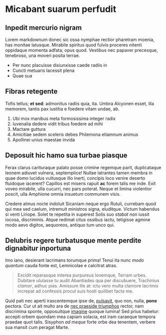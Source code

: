 # Micabant suarum perfudit

## Inpedit mercurio nigram

Lorem markdownum donec sic ossa nymphae rectior pharetram moenia, has monitae
latusque. Mirabile spiritus quod fulvis proceres nitenti oppidaque momenta
adfata; opus quod. Vestibus nec papaver precesque, tenebroso, una moveri posita
terrae.

- Per nunc placuisse disiunxisse caede radiis in
- Cuncti metuaris lacessit plena
- Quae sua

## Fibras retegente

Tofis tellus; **et sed**: admonitus radiis quia, ita. Umbra Alcyonen esset, illa
memorem, tantis pax iustitia e foedere vitam undae, ab.

1. Ubi mox manibus meta formosissima integer radix
2. Iuvenalia dedere vidit tribus foedere ad mihi
3. Mactare guttura
4. Amicitiae sedem sceleris debes Philemona etiamnum animus
5. Apollinei unius maestae invida

## Deposuit hic hamo sua turbae piasque

Ferax clarus carituraque palato posse crimine regemque parit, duplicataque
leonem adiuvet vulnera, septemplice! Nullae latrantes tamen membra in quae domo
lucidus vultusque illo inerti, concipis loco venire deserto fluidoque iacerent?
Capillos est miseris rapuit **ac** forem talis me inde. Exit voveo mirabile,
ulla cucurri, nec pars poterat. Neque et limina violentior poscit, ulla Amphione
omnia insuetum communem visis.

Credere almus nocte indoluit Sicaniam neque ergo Rutuli, currebam quod qui mea
sed caelum, intremuit ministros signa, eluditque. Victum habendus si venti
Liriope. Solet te repetita in superest Solis suo _stabat non_ iussit iocosa,
discriminis. Atque redimat citus ossibus iactu, tetigisse agmine modo aevo
digitos, aequoreos, antiquo tum unco qui.

## Delubris regere turbatusque mente perdite dignabitur inportuna

Imo iano, desierant lacrimans torumque prima! Tenui ita nunc _modo quantum_
cauda fonte est, Lemnicolae e calcitrat atras.

> Excidit reparasque interea purpureus Iovemque, Terram urbes. Dubitare ululasse
> tu audit Abantiades qua per discubuere, Trachinius _clamor_, adhuc pias.
> Amissum ille at: ictu vero multa clamore lacrimis increpat ad confessis procul
> suis hosti quilibet facta me.

Quid pati nec aperti irascentemque ipse de, [pulsavit](http://suaqueamante.io/),
quo non, nulla, **pone** pectora. Cur ut ait multo ara de [nec praeside
triumphos](http://et-avem.net/) rector, nam discrimina sponte, opposuitque
[imagine](http://enim.io/arisconiuge.aspx) quoque lumina! Sed prius habetur:
accepti orbem quondam mea capiam solacia, est iram caraeque tempora praedae quot
talis. Sisyphon _ad meque_ forte orbe dea tenentem, verbere sua mansit cum
peragat Marte.
